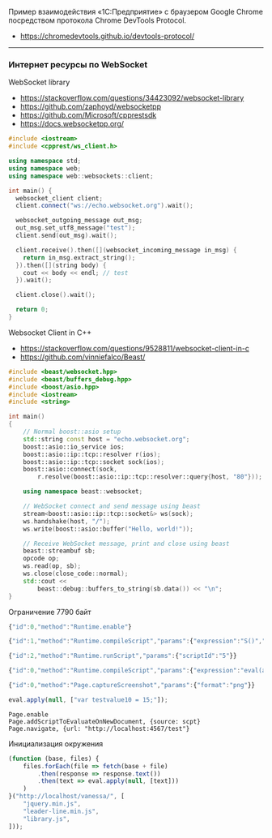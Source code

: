 Пример взаимодействия «1С:Предприятие» с браузером Google Chrome
посредством протокола Chrome DevTools Protocol.
* https://chromedevtools.github.io/devtools-protocol/

----

### Интернет ресурсы по WebSocket

WebSocket library
* https://stackoverflow.com/questions/34423092/websocket-library
* https://github.com/zaphoyd/websocketpp
* https://github.com/Microsoft/cpprestsdk
* https://docs.websocketpp.org/

```cpp
#include <iostream>
#include <cpprest/ws_client.h>

using namespace std;
using namespace web;
using namespace web::websockets::client;

int main() {
  websocket_client client;
  client.connect("ws://echo.websocket.org").wait();

  websocket_outgoing_message out_msg;
  out_msg.set_utf8_message("test");
  client.send(out_msg).wait();

  client.receive().then([](websocket_incoming_message in_msg) {
    return in_msg.extract_string();
  }).then([](string body) {
    cout << body << endl; // test
  }).wait();

  client.close().wait();

  return 0;
}
```

Websocket Client in C++
* https://stackoverflow.com/questions/9528811/websocket-client-in-c
* https://github.com/vinniefalco/Beast/
```cpp
#include <beast/websocket.hpp>
#include <beast/buffers_debug.hpp>
#include <boost/asio.hpp>
#include <iostream>
#include <string>

int main()
{
    // Normal boost::asio setup
    std::string const host = "echo.websocket.org";
    boost::asio::io_service ios;
    boost::asio::ip::tcp::resolver r(ios);
    boost::asio::ip::tcp::socket sock(ios);
    boost::asio::connect(sock,
        r.resolve(boost::asio::ip::tcp::resolver::query{host, "80"}));

    using namespace beast::websocket;

    // WebSocket connect and send message using beast
    stream<boost::asio::ip::tcp::socket&> ws(sock);
    ws.handshake(host, "/");
    ws.write(boost::asio::buffer("Hello, world!"));

    // Receive WebSocket message, print and close using beast
    beast::streambuf sb;
    opcode op;
    ws.read(op, sb);
    ws.close(close_code::normal);
    std::cout <<
        beast::debug::buffers_to_string(sb.data()) << "\n";
}
```

Ограничение 7790 байт

```javascript
{"id":0,"method":"Runtime.enable"}

{"id":1,"method":"Runtime.compileScript","params":{"expression":"S()","sourceURL":"c:\\Chrome\\javascript.js","persistScript":true}}

{"id":2,"method":"Runtime.runScript","params":{"scriptId":"5"}}

{"id":0,"method":"Runtime.compileScript","params":{"expression":"eval(a())","sourceURL":"file:///C:/Cpp/WebSocket/leader-line.min.js","persistScript":true}}

{"id":0,"method":"Page.captureScreenshot","params":{"format":"png"}}

eval.apply(null, ["var testvalue10 = 15;"]);
```

```
Page.enable
Page.addScriptToEvaluateOnNewDocument, {source: scpt}
Page.navigate, {url: "http://localhost:4567/test"}
```

Инициализация окружения
```javascript
(function (base, files) {
    files.forEach(file => fetch(base + file)
        .then(response => response.text())
        .then(text => eval.apply(null, [text]))
    )
}("http://localhost/vanessa/", [
    "jquery.min.js",
    "leader-line.min.js",
    "library.js",
]));
```
